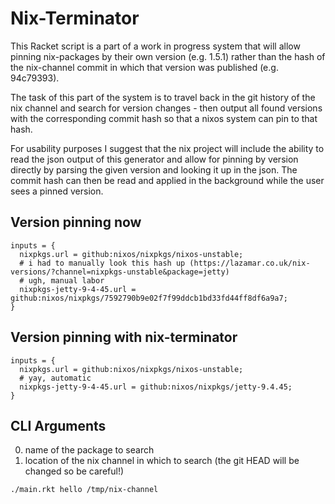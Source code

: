 # Nix-Terminator

This Racket script is a part of a work in progress system that will allow pinning nix-packages by their own version (e.g. 1.5.1) rather than the hash of the nix-channel commit in which that version was published (e.g. 94c79393).

The task of this part of the system is to travel back in the git history of the nix channel and search for version changes - then output all found versions with the corresponding commit hash so that a nixos system can pin to that hash.

For usability purposes I suggest that the nix project will include the ability to read the json output of this generator and allow for pinning by version directly by parsing the given version and looking it up in the json. The commit hash can then be read and applied in the background while the user sees a pinned version.

## Version pinning now
```
inputs = {
  nixpkgs.url = github:nixos/nixpkgs/nixos-unstable;
  # i had to manually look this hash up (https://lazamar.co.uk/nix-versions/?channel=nixpkgs-unstable&package=jetty)
  # ugh, manual labor
  nixpkgs-jetty-9-4-45.url = github:nixos/nixpkgs/7592790b9e02f7f99ddcb1bd33fd44ff8df6a9a7;
}
```

## Version pinning with nix-terminator
```
inputs = {
  nixpkgs.url = github:nixos/nixpkgs/nixos-unstable;
  # yay, automatic
  nixpkgs-jetty-9-4-45.url = github:nixos/nixpkgs/jetty-9.4.45;
}
```
## CLI Arguments
0. name of the package to search
1. location of the nix channel in which to search (the git HEAD will be changed so be careful!)

```
./main.rkt hello /tmp/nix-channel
```

